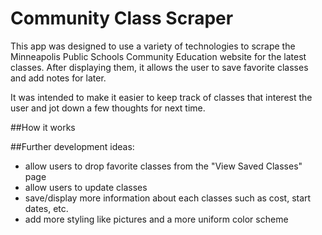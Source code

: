 # Community Class Scraper

This app was designed to use a variety of technologies to scrape the Minneapolis Public Schools Community Education website for the latest classes. After displaying them, it allows the user to save favorite classes and add notes for later.

It was intended to make it easier to keep track of classes that interest the user and jot down a few thoughts for next time.

##How it works


##Further development ideas:
- allow users to drop favorite classes from the "View Saved Classes" page
- allow users to update classes
- save/display more information about each classes such as cost, start dates, etc.
- add more styling like pictures and a more uniform color scheme

